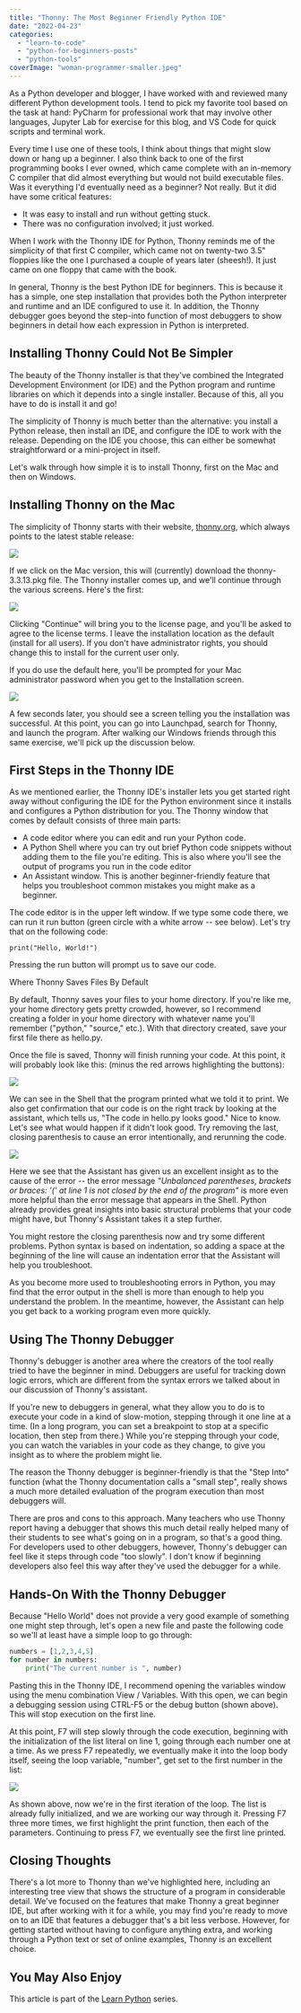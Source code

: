 ```yaml
---
title: "Thonny: The Most Beginner Friendly Python IDE"
date: "2022-04-23"
categories: 
  - "learn-to-code"
  - "python-for-beginners-posts"
  - "python-tools"
coverImage: "woman-programmer-smaller.jpeg"
---
```


As a Python developer and blogger, I have worked with and reviewed many different Python development tools. I tend to pick my favorite tool based on the task at hand: PyCharm for professional work that may involve other languages, Jupyter Lab for exercise for this blog, and VS Code for quick scripts and terminal work.

Every time I use one of these tools, I think about things that might slow down or hang up a beginner. I also think back to one of the first programming books I ever owned, which came complete with an in-memory C compiler that did almost everything but would not build executable files. Was it everything I'd eventually need as a beginner? Not really. But it did have some critical features:

- It was easy to install and run without getting stuck.
- There was no configuration involved; it just worked.

When I work with the Thonny IDE for Python, Thonny reminds me of the simplicity of that first C compiler, which came not on twenty-two 3.5" floppies like the one I purchased a couple of years later (sheesh!). It just came on one floppy that came with the book.

In general, Thonny is the best Python IDE for beginners. This is because it has a simple, one step installation that provides both the Python interpreter and runtime and an IDE configured to use it. In addition, the Thonny debugger goes beyond the step-into function of most debuggers to show beginners in detail how each expression in Python is interpreted.

## Installing Thonny Could Not Be Simpler

The beauty of the Thonny installer is that they've combined the Integrated Development Environment (or IDE) and the Python program and runtime libraries on which it depends into a single installer. Because of this, all you have to do is install it and go!

The simplicity of Thonny is much better than the alternative: you install a Python release, then install an IDE, and configure the IDE to work with the release. Depending on the IDE you choose, this can either be somewhat straightforward or a mini-project in itself.

Let's walk through how simple it is to install Thonny, first on the Mac and then on Windows.

## Installing Thonny on the Mac

The simplicity of Thonny starts with their website, [thonny.org](https://thonny.org/), which always points to the latest stable release:

![](images/image-4.png)

If we click on the Mac version, this will (currently) download the thonny-3.3.13.pkg file. The Thonny installer comes up, and we'll continue through the various screens. Here's the first:

![](images/image-6.png)

Clicking "Continue" will bring you to the license page, and you'll be asked to agree to the license terms. I leave the installation location as the default (install for all users). If you don't have administrator rights, you should change this to install for the current user only.

If you do use the default here, you'll be prompted for your Mac administrator password when you get to the Installation screen.

![](images/image-7.jpg)

A few seconds later, you should see a screen telling you the installation was successful. At this point, you can go into Launchpad, search for Thonny, and launch the program. After walking our Windows friends through this same exercise, we'll pick up the discussion below.

## First Steps in the Thonny IDE

As we mentioned earlier, the Thonny IDE's installer lets you get started right away without configuring the IDE for the Python environment since it installs and configures a Python distribution for you. The Thonny window that comes by default consists of three main parts:

- A code editor where you can edit and run your Python code.
- A Python Shell where you can try out brief Python code snippets without adding them to the file you're editing. This is also where you'll see the output of programs you run in the code editor
- An Assistant window. This is another beginner-friendly feature that helps you troubleshoot common mistakes you might make as a beginner.

The code editor is in the upper left window. If we type some code there, we can run it run button (green circle with a white arrow -- see below). Let's try that on the following code:

```
print("Hello, World!")
```

Pressing the run button will prompt us to save our code.

Where Thonny Saves Files By Default

By default, Thonny saves your files to your home directory. If you're like me, your home directory gets pretty crowded, however, so I recommend creating a folder in your home directory with whatever name you'll remember ("python," "source," etc.). With that directory created, save your first file there as hello.py.

Once the file is saved, Thonny will finish running your code. At this point, it will probably look like this: (minus the red arrows highlighting the buttons):

![](images/image-16.png)

We can see in the Shell that the program printed what we told it to print. We also get confirmation that our code is on the right track by looking at the assistant, which tells us, "The code in hello.py looks good." Nice to know. Let's see what would happen if it didn't look good. Try removing the last, closing parenthesis to cause an error intentionally, and rerunning the code.

![](images/image-17.png)

Here we see that the Assistant has given us an excellent insight as to the cause of the error -- the error message _"Unbalanced parentheses, brackets or braces: '(' at line 1 is not closed by the end of the program"_ is more even more helpful than the error message that appears in the Shell. Python already provides great insights into basic structural problems that your code might have, but Thonny's Assistant takes it a step further.

You might restore the closing parenthesis now and try some different problems. Python syntax is based on indentation, so adding a space at the beginning of the line will cause an indentation error that the Assistant will help you troubleshoot.

As you become more used to troubleshooting errors in Python, you may find that the error output in the shell is more than enough to help you understand the problem. In the meantime, however, the Assistant can help you get back to a working program even more quickly.

## Using The Thonny Debugger

Thonny's debugger is another area where the creators of the tool really tried to have the beginner in mind. Debuggers are useful for tracking down logic errors, which are different from the syntax errors we talked about in our discussion of Thonny's assistant.

If you're new to debuggers in general, what they allow you to do is to execute your code in a kind of slow-motion, stepping through it one line at a time. (In a long program, you can set a breakpoint to stop at a specific location, then step from there.) While you're stepping through your code, you can watch the variables in your code as they change, to give you insight as to where the problem might lie.

The reason the Thonny debugger is beginner-friendly is that the "Step Into" function (what the Thonny documentation calls a "small step", really shows a much more detailed evaluation of the program execution than most debuggers will.

There are pros and cons to this approach. Many teachers who use Thonny report having a debugger that shows this much detail really helped many of their students to see what's going on in a program, so that's a good thing. For developers used to other debuggers, however, Thonny's debugger can feel like it steps through code "too slowly". I don't know if beginning developers also feel this way after they've used the debugger for a while.

## Hands-On With the Thonny Debugger

Because "Hello World" does not provide a very good example of something one might step through, let's open a new file and paste the following code so we'll at least have a simple loop to go through:

```python
numbers = [1,2,3,4,5]
for number in numbers:
    print("The current number is ", number)
```

Pasting this in the Thonny IDE, I recommend opening the variables window using the menu combination View / Variables. With this open, we can begin a debugging session using CTRL-F5 or the debug button (shown above). This will stop execution on the first line.

At this point, F7 will step slowly through the code execution, beginning with the initialization of the list literal on line 1, going through each number one at a time. As we press F7 repeatedly, we eventually make it into the loop body itself, seeing the loop variable, "number", get set to the first number in the list:

![](images/image-18.png)

As shown above, now we're in the first iteration of the loop. The list is already fully initialized, and we are working our way through it. Pressing F7 three more times, we first highlight the print function, then each of the parameters. Continuing to press F7, we eventually see the first line printed.

## Closing Thoughts

There's a lot more to Thonny than we've highlighted here, including an interesting tree view that shows the structure of a program in considerable detail. We've focused on the features that make Thonny a great beginner IDE, but after working with it for a while, you may find you're ready to move on to an IDE that features a debugger that's a bit less verbose. However, for getting started without having to configure anything extra, and working through a Python text or set of online examples, Thonny is an excellent choice.

## You May Also Enjoy

This article is part of the [Learn Python](https://codesolid.com/learn-python/) series.
